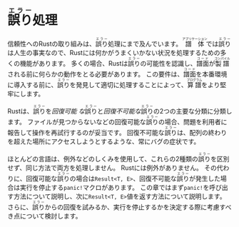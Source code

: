 # <ruby>誤り<rt>エラー</rt></ruby>処理

信頼性へのRustの取り組みは、<ruby>誤り<rt>エラー</rt></ruby>処理にまで及んでいます。
<ruby>譜体<rt>アプリケーション</rt></ruby>では<ruby>誤り<rt>エラー</rt></ruby>は人生の事実なので、Rustには何かがうまくいかない状況を処理するための多くの機能があります。
多くの場合、Rustは<ruby>誤り<rt>エラー</rt></ruby>の可能性を認識し、<ruby>譜面<rt>コード</rt></ruby>が<ruby>製譜<rt>コンパイル</rt></ruby>される前に何らかの動作をとる必要があります。
この要件は、<ruby>譜面<rt>コード</rt></ruby>を本番環境に導入する前に、<ruby>誤り<rt>エラー</rt></ruby>を発見して適切に処理することによって、<ruby>算譜<rt>プログラム</rt></ruby>をより堅牢にします。

Rustは、<ruby>誤り<rt>エラー</rt></ruby>を*回復可能* *な*<ruby>誤り<rt>エラー</rt></ruby>と*回復不可能な*<ruby>誤り<rt>エラー</rt></ruby>の2つの主要な分類に分類します。
ファイルが見つからないなどの回復可能な<ruby>誤り<rt>エラー</rt></ruby>の場合、問題を利用者に報告して操作を再試行するのが妥当です。
回復不可能な<ruby>誤り<rt>エラー</rt></ruby>は、配列の終わりを超えた場所にアクセスしようとするような、常にバグの症状です。

ほとんどの言語は、例外などのしくみを使用して、これらの2種類の<ruby>誤り<rt>エラー</rt></ruby>を区別せず、同じ方法で両方を処理しません。
Rustには例外がありません。
その代わりに、回復可能な<ruby>誤り<rt>エラー</rt></ruby>の場合は`Result<T, E>`、回復不可能な<ruby>誤り<rt>エラー</rt></ruby>が発生した場合は実行を停止する`panic!`マクロがあります。
この章ではまず`panic!`を呼び出す方法について説明し、次に`Result<T, E>`値を返す方法について説明します。
さらに、<ruby>誤り<rt>エラー</rt></ruby>からの回復を試みるか、実行を停止するかを決定する際に考慮すべき点について検討します。
